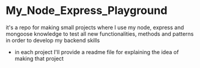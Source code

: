 # My_Node_Express_Playground

it's a repo for making small projects where I use my node, express and mongoose knowledge to test all new functionalities, methods and patterns in order to develop my backend skills

* in each project I'll provide a readme file for explaining the idea of making that project
